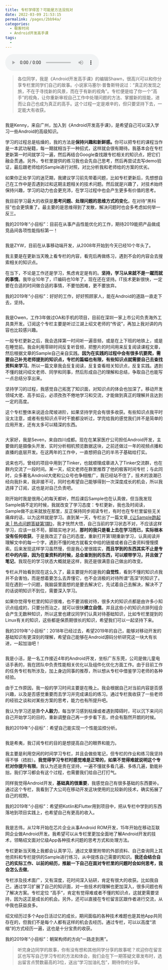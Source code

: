 ```yaml
---
title: 专栏学得苦？可能是方法没找对
date: 2022-03-09 21:53:15
permalink: /pages/2bb94a/
categories:
  - 极客时间
  - Android开发高手课
tags:
  - 
---
```

<audio title="专栏学得苦？可能是方法没找对" src="https://static001.geekbang.org/resource/audio/0d/9d/0dc170b479866380d6f84ccf3d353b9d.mp3" controls="controls"></audio> 
<blockquote>
<p><span class="orange">各位同学，我是《Android开发高手课》的编辑Shawn，很高兴可以和你分享专栏里同学们自己的故事。小说家马塞尔·普鲁斯特说过：“真正的发现之旅，不在于寻找新的风景，而在于有新的视角”。专栏便是给了你一个“高手”的视角，让你重新审视自己工作中处理问题的方法、掌握新的技能，进而让自己也成为真正的高手。这个过程一定是艰辛的，但只要坚持下去，一定能大有收获。</span></p>
</blockquote><p><img src="https://static001.geekbang.org/resource/image/55/39/559ec4b6bd32283500cddc2869bad639.png" alt=""></p><p>我是Kenny，来自广州，加入到《Android开发高手课》，是希望自己可以深入学习一些Android的高级知识。</p><p>学习的过程总是枯燥的，我的方法是<strong>保持兴趣和新鲜感。</strong>你可以把专栏的课程当作是一本武功秘籍，每一期就相当于一种招式，这样就会很有期待。我基本会在专栏更新第一时间就学习一遍，然后再结合Google查找跟专栏相关的知识点，把它们融会贯通。另外，专栏里提供的练习我也会先自己思考，然后再尝试去写demo验证，最后跟老师给的Sample进行对照，对比分析我和老师给的方案的优劣。</p><p>如果你正处学习的迷茫期，我建议学习前先带着问题，比如专栏更新后，先想想自己在工作中是否遇到过和这期主题相关的技术问题。然后就是兴趣了，对技术始终保持兴趣，学习的动力也会更充沛，在学习过程中也会产生更多有价值的思考。</p><!-- [[[read_end]]] --><p>我目前学习最大的收获是<strong>思考问题、处理问题的思维方式的变化</strong>，在对待“黑科技”也会更慎重了。最主要的是思维得到了发散，解决问题时也会多考虑如何举一反三。</p><p>我的2019年“小目标”：目前在从事产品性能优化的工作，期待2019能把产品做成竞品间各项性能指标第一！</p><p><img src="https://static001.geekbang.org/resource/image/54/49/541f8da3cf1bb6340462e2313cc3af49.png" alt=""></p><p>我是ZYW，目前在从事移动端开发，从2008年开始到今天已经10个年头了。</p><p>我主要是在更新当天晚上看专栏的内容，看完后再做练习，遇到不会的内容会去搜索相关的知识点。</p><p>在当下，不论是工作还是学习，焦虑肯定是有的。<strong>坚持，学习从来就不是一蹴而就的事情</strong>。我毕业10年了，IT编码也10年了，现在还在坚持。IT技术更新很快，一定要在合适的时间做合适的事情，不要怕困难，更不要放弃。</p><p>我的2019年“小目标”：好好的工作，好好照顾家人，能在Android的道路一直走下去，坚持。</p><p><img src="https://static001.geekbang.org/resource/image/29/96/29cfacdd036206fa1d6f0512b723b096.png" alt=""></p><p>我是Owen，工作3年做过OA和手机的项目，目前在深圳一家上市公司负责海外工具类开发。订阅这个专栏主要是听过江湖上绍文老师的“传说”，再加上我对讲的内容也比较感兴趣。</p><p>一般专栏更新之后，我会选择第一时间听一遍音频，或是在上下班的地铁上，或是在睡觉前。我会利用零碎时间反复听音频，把整片的时间用来反复阅读课程文章，然后根据文章的Sample自己亲自实践。<strong>因为在实践的过程中会有很多坑要爬，需要自己补充老师提到的知识点，专栏的篇幅也有限，有些知识点就需要自己去查找资料来学习</strong>。所以一篇文章我会反复阅读，反复查看相关知识点，反复实践。遇到不懂的就问绍文老师、同学和同事，然后形成自己的理解和总结，争取自己也能写一点总结分享出来。</p><p>坚持学习的过程，我感觉自己拓宽了知识面，对知识点的体会也加深了。移动开发领域大佬、高手如云，必须孜孜不倦地学习和交流，才能做到真正的理解并且达到一定的高度。</p><p>这个专栏整体来说适合爬坡进阶，如果坚持学完会有很多收获。有些知识点我平时没太注意，或者有些知识点平时干脆都没听过，学完给我的感觉我们并不是简单的应用开发，还有太多可以精深的东西。</p><p><img src="https://static001.geekbang.org/resource/image/bc/9f/bccda15e0955af195cabfcd1baa9789f.png" alt=""></p><p>大家好，我是Seven，来自四川成都。现在在某家医疗公司担任Android开发，主要做的是摄像头开发、实时分析相机预览数据这块，之前还做过一年的视频点播和直播的底层开发。在这两年的工作中，一直想把自己的半吊子基础给打实。</p><p>说来也巧，曾经的项目中用到了Tinker，也就顺理成章进入了Tinker交流群，也在群内交流了一段时间。某一天，绍文老师在群里推荐了他的极客时间专栏；与此同时，众多著名Android大佬和公众号也争相推广，我已经站不住了，技术的浪潮已经向我扑来，我非接不可，同时也希望自己能够得到一次深度成长的机会，所以我选择了订阅，这也是对自己负责吧。</p><p>刚开始时我是很用心的每天都听，然后课后Sample也在认真做，但当我发现Sample搞不定的时候，我就改变了学习态度：专栏更新，我也及时阅读，Sample做不出来就放在那里，反正保持同步阅读专栏，有时也在专栏里留些无关痛痒的话，以为这样就是学习。直到某一天，专栏出了一篇文章<a href="http://time.geekbang.org/column/article/73068">《让Sample跑起来 | 热点问题答疑第1期》</a>，我才恍然大悟，自己当前的学习状态不对，不应该这样学习，应该一丝不苟，脚踏实地才对。<strong>那时的我只是看上去在学习而已，实际根本没有任何收获</strong>。于是我改正了自己的态度，重新打开第1期重新学习，认真阅读并理解文中的每一个字，遇到不懂的地方就看文中给的链接或者自己查资料慢慢摸索。后来发现这样学习虽然慢，但是我心里很踏实，<strong>而且学到的东西其实不止是专栏中的内容，因为在查资料的时候，总会查到别的东西，可以顺带学习，并且做了笔记</strong>。我现在的学习状态大概就是这样，我还是很满意自己做出的改变。</p><p>专栏从开始看到现在这么久了，最主要提升的是我的<strong>自觉性</strong>，看到不懂的知识点我并不会害怕，而是想着要怎么去弄懂它，也不会消极的对待所谓“高深”的知识了。现在遇到一个问题，我脑袋里面想的是要去解决它，先试着自己去解决，解决不了的话说明知识不到位，需要深入学习。</p><p>如果你觉得专栏里的知识很难，也不要消极对待，很多大的知识点都是由许多小知识点组成的，只要分而治之，就可以很快<strong>建立自信</strong>。并且这些小的知识点排列组合会产生无数种知识，所以这里也建议同学们认真对待基础知识，比如专栏里提到的Linux有关的知识，这些都是保质期很长的知识，希望我们可以一起坚持下来。</p><p>我的2019年“小目标”：2018年已经过去，希望2019年的自己，能够对移动开发的基础知识有更深刻的理解，希望自己能够在Android源码分析研究这一块大有长进，一起加油吧！</p><p><img src="https://static001.geekbang.org/resource/image/82/1f/826a24c9f4a2bb4d60c553f57fcd491f.png" alt=""></p><p>我是小洁，是一名工作接近4年的Android开发，坐标广东东莞，公司是做儿童电话手表的，我在团队中负责性能相关优化以及组件化优化方面工作。由于目前工作的任务专栏有所涉及，加上身边同事的推荐，所以想从专栏中借鉴学习老师的各种经验。</p><p>由于工作原因，我一般的学习时间主要是在晚上。我会根据自己对当前内容是否感兴趣，以及是否感觉重要而去学习并完成课后的练习。通过专栏我收获了一些老师的经验之谈和对某些方案的思考，能力也有所提升吧。</p><p>我认为学习还是靠<strong>个人毅力</strong>，每当学习感到枯燥或者遇到障碍时，可以沉下来问问自己开始学习的目的，重新调整自己再一步步看下去，终会有豁然开朗的时候。</p><p>我的2019年“小目标”：希望自己能实现一个性能监控分析。</p><p><img src="https://static001.geekbang.org/resource/image/d3/72/d3b0847e18f8bc4a5d68b4a096f87f72.png" alt=""></p><p>我是希夷，我订阅专栏的目的是想提高自己的眼界和能力。</p><p>我主要是利用空闲的时间学习专栏，并且会做些笔记，但专栏的作业和练习我坚持得不够（捂脸）。<strong>我觉得学习专栏时感觉难是正常的，如果不觉得难就说明这个专栏对你提升有限</strong>。我认为还是贵在坚持，一遍不懂就多看几遍、多练几遍，勤能补拙，我们学习都会有这个过程，也需要我们给自己打打气。</p><p>同样我觉得Android开发，<strong>基础真的很重要</strong>，我感觉自己有很多基础的东西要补。通过这个专栏，我看到了大公司在移动开发这块使用的比较新的技术，确实拓展了自己的视野。</p><p>我的2019年“小目标”：希望把Kotlin和Flutter用到项目中，把从专栏中学到的东西落地到项目实践上，也希望自己有更高的收入。</p><p><img src="https://static001.geekbang.org/resource/image/2b/7a/2b2f0156a5db6ba1d04505b3dd6b747a.png" alt=""></p><p>我是志伟，从12年开始在芯片企业从事Android ROM开发，15年开始在移动互联网企业做Android开发。我希望可以从专栏里更加全面地了解Android开发的技术，领略绍文面对亿级App各种技术问题的思考方式和处理方法。</p><p>专栏更新当天晚上我都会认真学习，通过文章里附带的外部资料、自己查询网上其他资料和专栏提供的Sample进行练习，从中提炼自己需要的知识。<strong>我还会结合自己的实际工作、以前的经历，推敲一下自己在面对专栏里的问题时会如何思考，我会怎么去做</strong>。</p><p>专栏涉及技术面广，又有深度，花时间深入钻研，肯定有很大的收获。比如我自己，通过学习扩展了自己的知识面，对一些技术的理解也更加深入，很多问题也有了解决方案。专栏定位 “高手”，肯定有觉得难或者不懂的知识点，这就更需要坚持，因为这正是成长的机会。另外，还可以直接在专栏留言区跟作者进行交流，从中我也获益良多。</p><p>绍文经历过多个App日活过亿的成长，期间面临的各种技术难题也是其他App共同存在的，但我们不是每个人都有这样的机会去经历。通过专栏，可以以高度“浓缩”的方式经历一遍，这也是十分宝贵的收获。</p><p>我的2019年“小目标”：朝架构师的方向“一路走到黑”。</p><blockquote>
<p><span class="orange">听完身边同学的故事，你有没有想和其他同学分享的故事呢？欢迎你在留言区也写写自己学习专栏的方法和体会，我们会在下一期答疑文章发布时，选出留言点赞数最高的3位，送出“学习加油礼包”，期待你的分享。</span></p>
</blockquote><p></p>